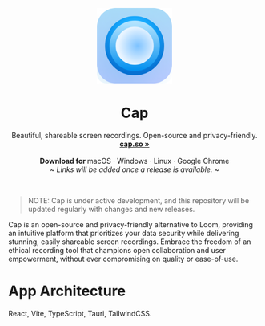<p align="center">
  <p align="center">
   <img width="150" height="150" src="/app-icon.png" alt="Logo">
  </p>
	<h1 align="center"><b>Cap</b></h1>
	<p align="center">
		Beautiful, shareable screen recordings. Open-source and privacy-friendly.
    <br />
    <a href="https://cap.so"><strong>cap.so »</strong></a>
    <br />
    <br />
    <b>Download for </b>
		macOS ·
		Windows ·
		Linux ·
		Google Chrome
    <br />
    <i>~ Links will be added once a release is available. ~</i>
  </p>
</p>
<br/>

> NOTE: Cap is under active development, and this repository will be updated regularly with changes and new releases.

Cap is an open-source and privacy-friendly alternative to Loom, providing an intuitive platform that prioritizes your data security while delivering stunning, easily shareable screen recordings. Embrace the freedom of an ethical recording tool that champions open collaboration and user empowerment, without ever compromising on quality or ease-of-use.

# App Architecture

React, Vite, TypeScript, Tauri, TailwindCSS.
